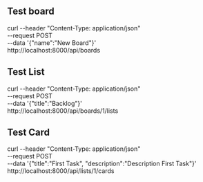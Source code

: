 ## Test board
curl --header "Content-Type: application/json" \
  --request POST \
  --data '{"name":"New Board"}' \
  http://localhost:8000/api/boards

## Test List
curl --header "Content-Type: application/json" \
  --request POST \
  --data '{"title":"Backlog"}' \
  http://localhost:8000/api/boards/1/lists

## Test Card
curl --header "Content-Type: application/json" \
  --request POST \
  --data '{"title":"First Task", "description":"Description First Task"}' \
  http://localhost:8000/api/lists/1/cards